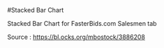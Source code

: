 #Stacked Bar Chart

Stacked Bar Chart for FasterBids.com  Salesmen tab

Source :  https://bl.ocks.org/mbostock/3886208

